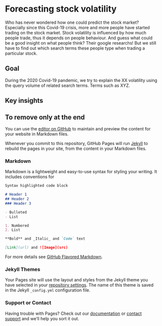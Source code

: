 # Forecasting stock volatility

Who has never wondered how one could predict the stock market? Especially since this Covid-19 crisis, more and more people have started trading on the stock market.
Stock volatility is influenced by how much people trade, thus it depends on people behaviour. And guess what could be a good insight on what people think? Their google researchs! But we still have to find out which search terms these people type when trading a particular stock.


## Goal
During the 2020 Covid-19 pandemic, we try to explain the XX volatility using the query volume of related search terms. Terms such as XYZ.


## Key insights









## To remove only at the end

You can use the [editor on GitHub](https://github.com/Laragervaise/forecasting-stock-volatility/edit/gh-pages/index.md) to maintain and preview the content for your website in Markdown files.

Whenever you commit to this repository, GitHub Pages will run [Jekyll](https://jekyllrb.com/) to rebuild the pages in your site, from the content in your Markdown files.

### Markdown

Markdown is a lightweight and easy-to-use syntax for styling your writing. It includes conventions for

```markdown
Syntax highlighted code block

# Header 1
## Header 2
### Header 3

- Bulleted
- List

1. Numbered
2. List

**Bold** and _Italic_ and `Code` text

[Link](url) and ![Image](src)
```

For more details see [GitHub Flavored Markdown](https://guides.github.com/features/mastering-markdown/).

### Jekyll Themes

Your Pages site will use the layout and styles from the Jekyll theme you have selected in your [repository settings](https://github.com/Laragervaise/forecasting-stock-volatility/settings). The name of this theme is saved in the Jekyll `_config.yml` configuration file.

### Support or Contact

Having trouble with Pages? Check out our [documentation](https://docs.github.com/categories/github-pages-basics/) or [contact support](https://github.com/contact) and we’ll help you sort it out.
